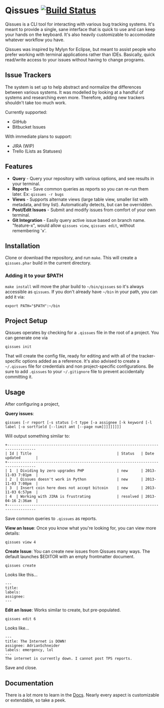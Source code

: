 # Qissues [![Build Status](https://travis-ci.org/AdrianSchneider/Qissues.png?branch=master)](https://travis-ci.org/AdrianSchneider/Qissues)
Qissues is a CLI tool for interacting with various bug tracking systems. It's meant to provide a single, sane interface that is quick to use and can keep your hands on the keyboard. It's also heavily customizable to accomodate whatever workflow you have.

Qissues was inspired by Mylyn for Eclipse, but meant to assist people who prefer working with terminal applications rather than IDEs. Basically, quick read/write access to your issues without having to change programs.

## Issue Trackers
The system is set up to help abstract and normalize the differences between various systems. It was modelled by looking at a handful of systems and researching even more. Therefore, adding new trackers shouldn't take too much work.

Currently supported:

- GitHub
- Bitbucket Issues

With immediate plans to support:

- JIRA (WIP)
- Trello (Lists as Statuses)

## Features

- **Query** - Query your repository with various options, and see results in your terminal.
- **Reports** - Save common queries as reports so you can re-run them later. Ex: `qissues -r bugs`
- **Views** - Supports alternate views (large table view, smaller list with metadata, and tiny list). Automatically detects, but can be overridden.
- **Post/Edit Issues** - Submit and modify issues from comfort of your own terminal.
- **Git Integration** - Easily query active issue based on branch name. "feature-x", would allow `qissues view`, `qissues edit`, without remembering 'x'.

## Installation

Clone or download the repository, and run `make`. This will create a `qissues.phar` build in the current directory.

### Adding it to your $PATH
`make install` will move the phar build to `~/bin/qissues` so it's always accessible as `qissues`. If you don't already have `~/bin` in your path, you can add it via:

    export PATH="$PATH":~/bin

## Project Setup

Qissues operates by checking for a `.qissues` file in the root of a project. You can generate one via

    qissues init

That will create the config file, ready for editing and with all of the tracker-specific options added as a reference. It's also advised to create a `~/.qissues` file for credentials and non project-specific configurations. Be sure to add `.qissues` to your `~/.gitignore` file to prevent accidentally committing it.

## Usage

After configuring a project,

**Query issues**:

    qissues [-r report [-s status [-t type [-a assignee [-k keyword [-l label [-o sortfield [--limit amt [--page num]]]]]]]]]

Will output something similar to:

    +-----------------------------------------------------------------------------------
    | Id | Title                                       | Status   | Date updated       |
    +-----------------------------------------------------------------------------------
    | 1  | Dividing by zero upgrades PHP               | new      | 2013-11-03 7:01pm  |
    | 2  | Qissues doesn't work in Python              | new      | 2013-11-03 7:00pm  |
    | 3  | Insert coin here does not accept bitcoin    | new      | 2013-11-03 6:57pm  |
    | 4  | Working with JIRA is frustrating            | resolved | 2013-04-16 2:36am  |
    +-----------------------------------------------------------------------------------

Save common queries to `.qissues` as reports.

**View an Issue**: Once you know what you're looking for, you can view more details:

    qissues view 4

**Create Issue**: You can create new issues from Qissues many ways. The default launches $EDITOR with an empty frontmatter document.

    qissues create

Looks like this...

    ---
    title:
    labels:
    assignee:
    ---

**Edit an Issue**: Works similar to create, but pre-populated.

    qissues edit 6

Looks like...

    ---
    title: The Internet is DOWN!
    assignee: AdrianSchneider
    labels: emergency, lol
    ---
    The internet is currently down. I cannot post TPS reports.

Save and close.

## Documentation
There is a lot more to learn in the [Docs](doc/). Nearly every aspect is customizable or extendable, so take a peek.

